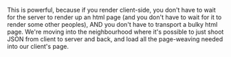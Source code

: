 This is powerful, because if you render client-side, you don't have to wait for the server to render up an html page (and you don't have to wait for it to render some other peoples), AND you don't have to transport a bulky html page.
We're moving into the neighbourhood where it's possible to just shoot JSON from client to server and back, and load all the page-weaving needed into our client's page.
